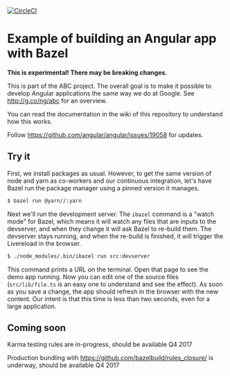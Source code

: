 [![CircleCI](https://circleci.com/gh/alexeagle/angular-bazel-example.svg?style=svg)](https://circleci.com/gh/alexeagle/angular-bazel-example)

# Example of building an Angular app with Bazel

**This is experimental! There may be breaking changes.**

This is part of the ABC project. The overall goal is to make it possible to
develop Angular applications the same way we do at Google.
See http://g.co/ng/abc for an overview.

You can read the documentation in the wiki of this repository to understand how
this works.

Follow https://github.com/angular/angular/issues/19058 for updates.

## Try it

First, we install packages as usual. However, to get the same version of node
and yarn as co-workers and our continuous integration, let's have Bazel run the
package manager using a pinned version it manages.

```bash
$ bazel run @yarn//:yarn
```

Next we'll run the development server. The `ibazel` command is a "watch mode"
for Bazel, which means it will watch any files that are inputs to the devserver,
and when they change it will ask Bazel to re-build them. The devserver stays
running, and when the re-build is finished, it will trigger the Livereload in
the browser.

```bash
$ ./node_modules/.bin/ibazel run src:devserver
```

This command prints a URL on the terminal. Open that page to see the demo app
running. Now you can edit one of the source files (`src/lib/file.ts` is an easy
one to understand and see the effect). As soon as you save a change, the app
should refresh in the browser with the new content. Our intent is that this time
is less than two seconds, even for a large application.

## Coming soon

Karma testing rules are in-progress, should be available Q4 2017

Production bundling with https://github.com/bazelbuild/rules_closure/ is
underway, should be available Q4 2017

